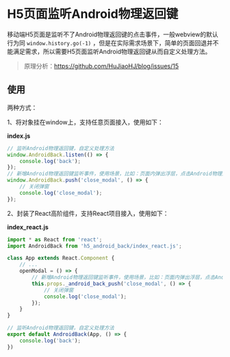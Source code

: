 # H5页面监听Android物理返回键

移动端H5页面是监听不了Android物理返回键的点击事件，一般webview的默认行为同 `window.history.go(-1)` ，但是在实际需求场景下，简单的页面回退并不能满足需求，所以需要H5页面监听Android物理返回键从而自定义处理方法。

> 原理分析：https://github.com/HuJiaoHJ/blog/issues/15

## 使用

两种方式：

1、将对象挂在window上，支持任意页面接入，使用如下：

**index.js**

```JavaScript
// 监听Android物理返回键，自定义处理方法
window.AndroidBack.listen(() => {
    console.log('back');
});
// 新增Android物理返回键监听事件，使用场景，比如：页面内弹出浮层，点击Android物理返回键，不是回退页面，而是关闭浮层
window.AndroidBack.push('close_modal', () => {
    // 关闭弹窗
    console.log('close_modal');
});
```

2、封装了React高阶组件，支持React项目接入，使用如下：

**index_react.js**

```JavaScript
import * as React from 'react';
import AndroidBack from 'h5_android_back/index_react.js';

class App extends React.Component {
    // ...
    openModal = () => {
        // 新增Android物理返回键监听事件，使用场景，比如：页面内弹出浮层，点击Android物理返回键，不是回退页面，而是关闭浮层
        this.props._android_back_push('close_modal', () => {
            // 关闭弹窗
            console.log('close_modal');
        });
    }
}

// 监听Android物理返回键，自定义处理方法
export default AndroidBack(App, () => {
    console.log('back');
})
```